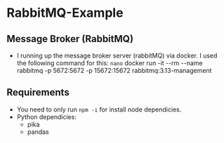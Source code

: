 # RabbitMQ-Example

## Message Broker (RabbitMQ)
- I running up the message broker server (rabbitMQ) via docker. I used the following command for this:
`nano` docker run -it --rm --name rabbitmq -p 5672:5672 -p 15672:15672 rabbitmq:3.13-management

## Requirements
- You need to only run `npm -i` for install node dependicies.
- Python dependicies:
  - pika
  - pandas 
